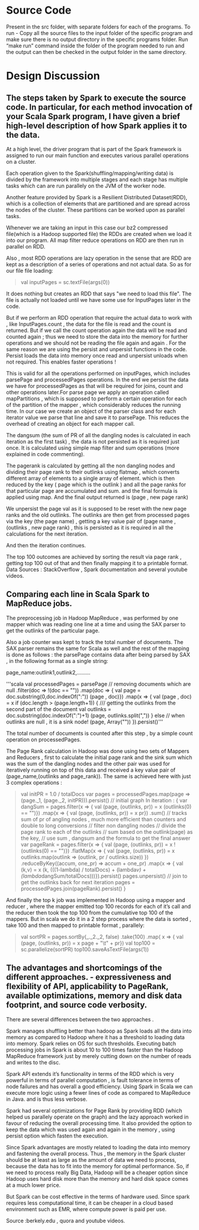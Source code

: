 # Source Code
Present in the src folder, with separate folders for each of the programs.
To run - Copy all the source files to the input folder of the specific program and make sure there is no output directory in the specific programs folder.
Run “make run” command inside the folder of the program needed to run and the output can then be checked in the output folder in the same directory.

# Design Discussion
## The steps taken by Spark to execute the source code. In particular, for each method invocation of your Scala Spark program, I have given a brief high-level description of how Spark applies it to the data.

At a high level, the driver program that is part of the Spark framework is assigned to run our main
function and executes various parallel operations on a cluster.

Each operation given to the Spark(shuffling/mapping/writing data) is divided by the framework into
multiple stages and each stage has multiple tasks which can are run parallely on the JVM of the
worker node.

Another feature provided by Spark is a Resilient Distributed Dataset(RDD), which is a collection of
elements that are partitioned and are spread across the nodes of the cluster. These partitions can be
worked upon as parallel tasks.

Whenever we are taking an input in this case our bz2 compressed file(which is a Hadoop supported
file) the RDDs are created when we load it into our program. All map filter reduce operations on RDD
are then run in parallel on RDD.

Also , most RDD operations are lazy operation in the sense that are RDD are kept as a description of a
series of operations and not actual data. So as for our file file loading:
>val inputPages = sc.textFile(args(0))

It does nothing but creates an RDD that says "we need to load this file". The file is actually not loaded
until we have some use for InputPages later in the code.

But if we perform an RDD operation that require the actual data to work with , like InputPages.count ,
the data for the file is read and the count is returned. But if we call the count operation again the data
will be read and counted again ; thus we need to store the data into the memory for further
operations and we should not be reading the file again and again . For the same reason we are using
the persist and unpersist functions in the code. Persist loads the data into memory once read and
unpersist unloads when not required. This enables faster operations !

This is valid for all the operations performed on inputPages, which includes parsePage and
processedPages operations. In the end we persist the data we have for processedPages as that will be
required for joins, count and other operations later.For parse page we apply an operation called
mapPartitions , which is supposed to perform a certain operation for each of the partition of the
mapper , which considerably reduces the running time. In our case we create an object of the parser
class and for each iterator value we parse that line and save it to parsePage. This reduces the
overhead of creating an object for each mapper call.

The dangsum (the sum of PR of all the dangling nodes is calculated in each iteration as the first task) ,
the data is not persisted as it is required just once. It is calculated using simple map filter and sum
operations (more explained in code commenting).

The pagerank is calculated by getting all the non dangling nodes and dividing their page rank to their
outlinks using flatmap , which converts different array of elements to a single array of element. which
is then reduced by the key ( page which is the outlink ) and all the page ranks for that particular page
are accumulated and sum. and the final formula is applied using map. And the final output returned is
(page , new page rank)

We unpersist the page val as it is supposed to be reset with the new page ranks and the old outlinks.
The outlinks are then get from processed pages via the key (the page name) , getting a key value pair
of (page name , (outlinks , new page rank) , this is persisted as it is required in all the calculations for
the next iteration.

And then the iteration continues.

The top 100 outcomes are achieved by sorting the result via page rank , getting top 100 out of that
and then finally mapping it to a printable format.
Data Sources : StackOverflow , Spark documentation and several youtube videos.

## Comparing each line in Scala Spark to MapReduce jobs.

The preprocessing job in Hadoop MapReduce , was performed by one mapper which was reading one
line at a time and using the SAX parser to get the outlinks of the particular page.

Also a job counter was kept to track the total number of documents.
The SAX parser remains the same for Scala as well and the rest of the mapping is done as follows :
the parsePage contains data after being parsed by SAX , in the following format as a single string:

page_name:outlink1,outlink2,.........

'''scala
val processedPages = parsePage // removing documents which are null
.filter(doc => !(doc == ""))
.map(doc => {
val page = doc.substring(0,doc.indexOf(":"))
(page , doc)})
.map(x => {
val (page , doc) = x
if (doc.length > (page.length+1)) {
/// getting the outlinks from the second part of the document
val outlinks = doc.substring(doc.indexOf(":")+1)
(page, outlinks.split(","))
} else
// when outlinks are null , it is a sink node!
(page, Array(""))
}).persist()'''

The total number of documents is counted after this step , by a simple count operation on
processedPages.

The Page Rank calculation in Hadoop was done using two sets of Mappers and Reducers , first to
calculate the initial page rank and the sink sum which was the sum of the dangling nodes and the
other pair was used for iteratively running on top of this data and received a key value pair of
(page_name,(outlinks and page_rank)). The same is achieved here with just 3 complex operations :


>val initPR = 1.0 / totalDocs
>var pages = processedPages.map(page => (page._1, (page._2, initPR))).persist() // initial graph
>In iteration :
>{
>var dangSum = pages.filter(x => {
>val (page, (outlinks, pr)) = x
>(outlinks(0) == "")})
>.map(x => { val (page, (outlinks, pr)) = x
>pr})
>.sum() // tracks sum of pr of angling nodes , much more efficient than counters and
>double to long conversions
>// filter non dangling nodes
>// divide the page rank to each of the outlinks
>// sum based on the outlink(page) as the key,
>// use sum , dangsum and the formula to get the final answer
>var pageRank = pages.filter(x => {
>val (page, (outlinks, pr)) = x
>!(outlinks(0) == "")})
>.flatMap(x => {
>val (page, (outlinks, pr)) = x
>outlinks.map(outlink => (outlink, pr / outlinks.size)) })
>.reduceByKey((accum, one_pr) => accum + one_pr)
>.map(x => {
>val (k,v) = x
>(k, (((1-lambda) / totalDocs) + (lambda*v) +
>(lambda*dangSum/totalDocs)))}).persist()
>pages.unpersist()
>// join to get the outlinks back for next iteration
>pages = processedPages.join(pageRank).persist()
>}

And finally the top k job was implemented in Hadoop using a mapper and reducer , where the mapper
emitted top 100 records for each of it’s call and the reducer then took the top 100 from the
cumulative top 100 of the mappers. But in scala we do it in a 2 step process where the data is sorted ,
take 100 and then mapped to printable format , parallely:


>val sortPR = pages.sortBy(_._2._2, false)
>.take(100)
>.map( x => {
>val (page, (outlinks, pr)) = x
>page + "\t" + pr})
>val top100 = sc.parallelize(sortPR)
>top100.saveAsTextFile(args(1))


## The advantages and shortcomings of the different approaches. - expressiveness and flexibility of API, applicability to PageRank, available optimizations, memory and disk data footprint, and source code verbosity.

There are several differences between the two approaches .

Spark manages shuffling better than hadoop as Spark loads all the data into memory as compared to
Hadoop where it has a threshold to loading data into memory. Spark relies on OS for such thresholds.
Executing batch processing jobs in Spark is about 10 to 100 times faster than the Hadoop MapReduce
framework just by merely cutting down on the number of reads and writes to the disc.

Spark API extends it’s functionality in terms of the RDD which is very powerful in terms of parallel
computation , is fault tolerance in terms of node failures and has overall a good efficiency.
Using Spark in Scala we can execute more logic using a fewer lines of code as compared to
MapReduce in Java. and is thus less verbose.

Spark had several optimizations for Page Rank by providing RDD (which helped us parallely operate on
the graph) and the lazy approach worked in favour of reducing the overall processing time. It also
provided the option to keep the data which was used again and again in the memory , using persist
option which fasten the execution.

Since Spark advantages are mostly related to loading the data into memory and fastening the overall
process. Thus , the memory in the Spark cluster should be at least as large as the amount of data we
need to process, because the data has to fit into the memory for optimal performance. So, if we need
to process really Big Data, Hadoop will be a cheaper option since Hadoop uses hard disk more than
the memory and hard disk space comes at a much lower price.

But Spark can be cost effective in the terms of hardware used. Since spark requires less computational
time, it can be cheaper in a cloud based environment such as EMR, where compute power is paid per
use.

Source :berkely.edu , quora and youtube videos.
